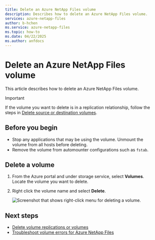 ```yaml
---
title: Delete an Azure NetApp Files volume
description: Describes how to delete an Azure NetApp Files volume.
services: azure-netapp-files
author: b-hchen
ms.service: azure-netapp-files
ms.topic: how-to
ms.date: 04/22/2025
ms.author: anfdocs
---
```

# Delete an Azure NetApp Files volume

This article describes how to delete an Azure NetApp Files volume.

> [!IMPORTANT] 
> If the volume you want to delete is in a replication relationship, follow the steps in [Delete source or destination volumes](cross-region-replication-delete.md#delete-source-or-destination-volumes). 

## Before you begin

* Stop any applications that may be using the volume. Unmount the volume from all hosts before deleting. 
* Remove the volume from automounter configurations such as `fstab`.

## Delete a volume

1. From the Azure portal and under storage service, select **Volumes**.  Locate the volume you want to delete.   
2. Right click the volume name and select **Delete**.   

    ![Screenshot that shows right-click menu for deleting a volume.](./media/volume-delete/volume-delete.png)

## Next steps  

* [Delete volume replications or volumes](cross-region-replication-delete.md)
* [Troubleshoot volume errors for Azure NetApp Files](troubleshoot-volumes.md)
